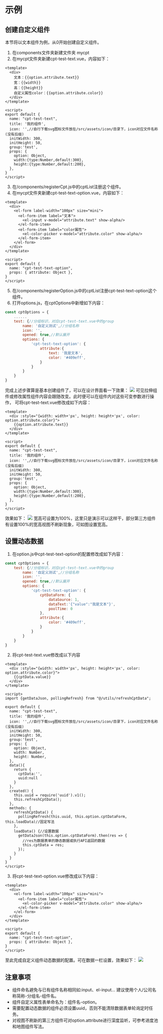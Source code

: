 # 示例
## 创建自定义组件
本节将以文本组件为例，从0开始创建自定义组件。

1. 在components文件夹新建文件夹 mycpt
2. 在mycpt文件夹新建cpt-test-text.vue，内容如下：
```vue
<template>
  <div>
    文本：{{option.attribute.text}}
    宽：{{width}}
    高：{{height}}
    自定义属性color：{{option.attribute.color}}
  </div>
</template>

<script>
export default {
  name: "cpt-test-text",
  title: '我的组件',
  icon: '',//自行下载svg图标文件放在/src/assets/icon/目录下，icon对应文件名称(没有后缀)
  initWidth: 300,
  initHeight: 50,
  group:'test',
  props: {
    option: Object,
    width:{type:Number,default:300},
    height:{type:Number,default:200},
  },
}
</script>
```
3. 在/components/registerCpt.js中的cptList注册这个组件。
4. 在mycpt文件夹新建cpt-test-text-option.vue，内容如下：
```vue
<template>
  <div>
    <el-form label-width="100px" size="mini">
      <el-form-item label="文本">
        <el-input v-model="attribute.text" show-alpha/>
      </el-form-item>
      <el-form-item label="color属性">
        <el-color-picker v-model="attribute.color" show-alpha/>
      </el-form-item>
    </el-form>
  </div>
</template>

<script>
export default {
  name: "cpt-test-text-option",
  props: { attribute: Object },
}
</script>
```
5. 在/components/registerOption.js中的cptList注册cpt-test-text-option这个组件。
6. 打开options.js，在cptOptions中新增如下内容：
```javascript
const cptOptions = {
    ......
    test: {//分组标识，对应cpt-test-text.vue中的group
        name: '自定义测试',//分组名称
        icon: '',
        opened: true,//默认展开
        options: {
            'cpt-test-text-option': {
                attribute:{
                    text: '我是文本',
                    color: '#409eff',
                }
            }
        }
    }
}
```
完成上述步骤算是基本创建组件了，可以在设计界面看一下效果：
![](../.vuepress/public/exm/d1.png)
可见拉伸组件或修改属性组件内容会跟随改变。此时便可以在组件内对这些可变参数进行操作，
可将cpt-test-text.vue修改成如下内容：
```vue
<template>
  <div :style="{width: width+'px', height: height+'px', color: option.attribute.color}">
    {{option.attribute.text}}
  </div>
</template>

<script>
export default {
  name: "cpt-test-text",
  title: '我的组件',
  icon: '',//自行下载svg图标文件放在/src/assets/icon/目录下，icon对应文件名称(没有后缀)
  initWidth: 300,
  initHeight: 50,
  group:'test',
  props: {
    option: Object,
    width:{type:Number,default:300},
    height:{type:Number,default:200},
  },
}
</script>
```
效果如下：
![](../.vuepress/public/exm/d2.png)
宽高可设置为100%，这里只是演示可以这样干，部分第三方组件有设置100%的宽高视图不刷新现象，可如图设置宽高。
## 设置动态数据
1. 在option.js中cpt-test-text-option的配置修改成如下内容：
```javascript
const cptOptions = {
    test: {//分组标识，对应cpt-test-text.vue中的group
        name: '自定义测试',//分组名称
        icon: '',
        opened: true,//默认展开
        options: {
            'cpt-test-text-option': {
                cptDataForm: {
                    dataSource: 1,
                    dataText:'{"value":"我是文本"}',
                    poolTime: 0
                },
                attribute:{
                    color: '#409eff',
                }
            }
        }
    }
}

```
2. 将cpt-test-text.vue修改成以下内容
```vue
<template>
  <div :style="{width: width+'px', height: height+'px', color: option.attribute.color}">
    {{cptData.value}}
  </div>
</template>

<script>
import {getDataJson, pollingRefresh} from "@/utils/refreshCptData";

export default {
  name: "cpt-test-text",
  title: '我的组件',
  icon: '',//自行下载svg图标文件放在/src/assets/icon/目录下，icon对应文件名称(没有后缀)
  initWidth: 300,
  initHeight: 50,
  group:'test',
  props: {
    option: Object,
    width: Number,
    height: Number,
  },
  data(){
    return {
      cptData:'',
      uuid:null
    }
  },
  created() {
    this.uuid = require('uuid').v1();
    this.refreshCptData();
  },
  methods: {
    refreshCptData() {
      pollingRefresh(this.uuid, this.option.cptDataForm, this.loadData)//固定写法
    },
    loadData() {//设置数据
      getDataJson(this.option.cptDataForm).then(res => {
        //res为数据表单的静态数据或执行API返回的数据
        this.cptData = res;
      });
    }
  }
}
</script>

```
3. 将cpt-test-text-option.vue修改成以下内容：
```vue
<template>
  <div>
    <el-form label-width="100px" size="mini">
      <el-form-item label="color属性">
        <el-color-picker v-model="attribute.color" show-alpha/>
      </el-form-item>
    </el-form>
  </div>
</template>

<script>
export default {
  name: "cpt-test-text-option",
  props: { attribute: Object },
}
</script>

```
至此完成自定义组件动态数据的配置。可在数据一栏设置，效果如下：
![](../.vuepress/public/exm/d3.png)

## 注意事项
* 组件命名避免与已有组件名称相同如:input、el-input... 建议使用个人/公司名称简称-分组名-组件名。
* 组件自定义属性表单命名为：组件名-option。
* 需要配置动态数据的组件必须设置uuid，否则不能清除数据表单轮询定时任务。
* 对视图不刷新的第三方组件可对option.attribute进行深度监听，可参考进度池和地图组件写法。
